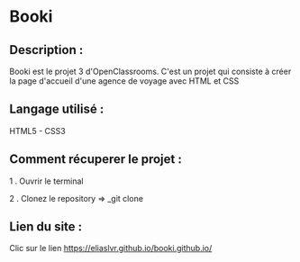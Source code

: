 # Booki

## Description :

Booki est le projet 3 d'OpenClassrooms. C'est un projet qui consiste à créer la page d'accueil d'une agence de voyage avec HTML et CSS

## Langage utilisé : 

HTML5 - CSS3 

## Comment récuperer le projet :

1 . Ouvrir le terminal

2 . Clonez le repository => _git clone 


## Lien du site :

Clic sur le lien https://eliaslvr.github.io/booki.github.io/
